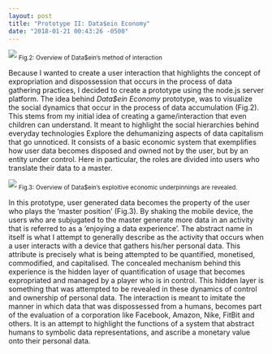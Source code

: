```yaml
---
layout: post
title: "Prototype II: Data$ein Economy"
date: "2018-01-21 00:43:26 -0500"
---
```


![](/assets/img/dasein-2.png)
<sub> Fig.2: Overview of Data$ein’s method of interaction</sub>

Because I wanted to create a user interaction that highlights the concept of expropriation and dispossession that occurs in the process of data gathering practices, I decided to create a prototype using the node.js server platform. The idea behind *Data$ein Economy* prototype, was to visualize the social dynamics that occur in the process of data accumulation (Fig.2). This stems from my initial idea of creating a game/interaction that even children can understand. It meant to highlight the social hierarchies behind everyday technologies
Explore the dehumanizing aspects of data capitalism that go unnoticed. It consists of a basic economic system that exemplifies how user data becomes disposed and owned not by the user, but by an entity under control. Here in particular, the roles are divided into users who translate their data to a master.

![](/assets/img/dasein-5.png)
<sub> Fig.3: Overview of Data$ein’s exploitive economic underpinnings are revealed.</sub>

In this prototype, user generated data becomes the property of the user who plays the ‘master position’ (Fig.3). By shaking the mobile device, the users who are subjugated to the master generate more data in an activity that is referred to as a ‘enjoying a data experience’. The abstract name in itself is what I attempt to generally describe as the activity that occurs when a user interacts with a device that gathers his/her personal data. This attribute is precisely what is being attempted to be quantified, monetised, commodified, and capitalised. The concealed mechanism behind this experience is the hidden layer of quantification of usage that becomes expropriated and managed by a player who is in control. This hidden layer is something that was attempted to be revealed in these dynamics of control and ownership of personal data. The interaction is meant to imitate the manner in which data that was dispossessed from a humans, becomes part of the evaluation of a corporation like Facebook, Amazon, Nike, FitBit and others. It is an attempt to highlight the functions of a system that abstract humans to symbolic data representations, and ascribe a monetary value onto their personal data.

[^1]: O'Boyle, J. Edward. *Requiem for Homo Economicus*. 2007 [[link](http://www.mayoresearch.org/files/REQUIEMmri.pdf)].
[^2]: [Deus ex machina](https://en.wikipedia.org/wiki/Deus_ex_machina)- Wikipedia.
[^3]: Agamben, Giorgio. *What Is An Apparatus?*. Stanford University Press. 2007; pp. 8-10.
[^4]: Heidegger, Martin. *The Question Concerning Technology*. Harper & Row, Publishers. 1977. pp. 6
[^5]: *Ibid*, pp 14-15.
[^6]: *Ibid*, pp 14-15.
[^7]: Mao Tse Tung, "On Practice" (July 1937). *Selected Works*, Vol. I, pp. 299-300.
[^8]: Hannah Arendt, *The Human Condition*, p. 261
[^9]: Seife, 2013.
[^10]: Anderson, 2000.
[^11]: Toadvine, 2016.
[^12]: Heidegger, 1977, p. 287
[^13]: AbdelRahim, 2015.
[^14]: Zwolinski & Wertheimer, 2017
[^15]: Visnjic, 2017
[^16]: Dovey, 2017
[^17]: Hvistendahl, 2017
[^18]: Habermas, 1989
[^19]: Mathew, 2014
[^20]: Jim Thatcher, David O’Sullivan, Dillon Mahmoudi; *Data colonialism through accumulation by dispossession: New metaphors for daily data*, 2016
